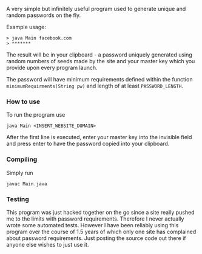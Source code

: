 A very simple but infinitely useful program used to generate unique and random passwords on the fly.

Example usage:

```
> java Main facebook.com
> *******
```

The result will be in your clipboard - a password uniquely generated using random numbers of seeds made by the site and your master key which you provide upon every program launch.

The password will have minimum requirements defined within the function ```minimumRequirments(String pw)``` and length of at least ```PASSWORD_LENGTH```.


### How to use

To run the program use
```
java Main <INSERT_WEBSITE_DOMAIN>
```

After the first line is executed, enter your master key into the invisible field and press enter to have the password copied into your clipboard.


### Compiling

Simply run

```
javac Main.java
```


### Testing

This program was just hacked together on the go since a site really pushed me to the limits with password requirements. Therefore I never actually wrote some automated tests. However I have been reliably using this program over the course of 1.5 years of which only one site has complained about password requirements. Just posting the source code out there if anyone else wishes to just use it.